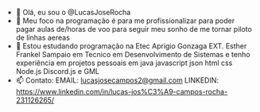 - 👋 Olá, eu sou o @LucasJoseRocha
- 👀 Meu foco na programação é para me profissionalizar para poder pagar aulas de/horas de voo para seguir meu sonho de me tornar piloto de linhas aereas
- 🌱 Estou estudando programação na Etec Aprigio Gonzaga EXT. Esther Frankel Sampaio em Tecnico em Desenvolvimento de Sistemas e tenho experiência em projetos pessoais
em java javascript json html css Node.js Discord.js e GML
- 📫 Contato: EMAIL: lucasjosecampos2@gmail.com LINKEDIN: https://www.linkedin.com/in/lucas-jos%C3%A9-campos-rocha-231126265/

